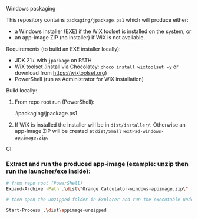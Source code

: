 Windows packaging

This repository contains `packaging/jpackage.ps1` which will produce either:

- a Windows installer (EXE) if the WiX toolset is installed on the system, or
- an app-image ZIP (no installer) if WiX is not available.

Requirements (to build an EXE installer locally):
- JDK 21+ with `jpackage` on PATH
- WiX toolset (install via Chocolatey: `choco install wixtoolset -y` or download from https://wixtoolset.org)
- PowerShell (run as Administrator for WiX installation)

Build locally:

1. From repo root run (PowerShell):

   .\packaging\jpackage.ps1

2. If WiX is installed the installer will be in `dist/installer/`.
   Otherwise an app-image ZIP will be created at `dist/SmallTextPad-windows-appimage.zip`.

CI:

### Extract and run the produced app-image (example: unzip then run the launcher/exe inside):
```bash
# from repo root (PowerShell)
Expand-Archive -Path .\dist\"Orange Calculator-windows-appimage.zip\" -DestinationPath .\dist\appimage-unzipped

# then open the unzipped folder in Explorer and run the executable under the app folder (usually in bin\)

Start-Process .\dist\appimage-unzipped
```
